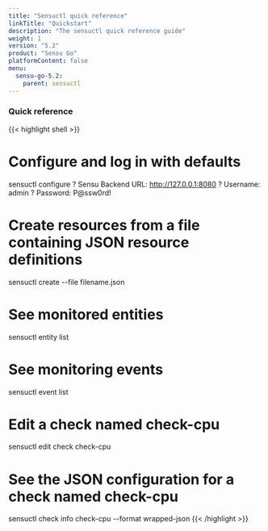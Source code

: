 ```yaml
---
title: "Sensuctl quick reference"
linkTitle: "Quickstart"
description: "The sensuctl quick reference guide"
weight: 1
version: "5.2"
product: "Sensu Go"
platformContent: false 
menu:
  sensu-go-5.2:
    parent: sensuctl
---
```


### Quick reference

{{< highlight shell >}}
# Configure and log in with defaults
sensuctl configure
? Sensu Backend URL: http://127.0.0.1:8080
? Username: admin
? Password: P@ssw0rd!

# Create resources from a file containing JSON resource definitions
sensuctl create --file filename.json

# See monitored entities
sensuctl entity list

# See monitoring events
sensuctl event list

# Edit a check named check-cpu
sensuctl edit check check-cpu

# See the JSON configuration for a check named check-cpu
sensuctl check info check-cpu --format wrapped-json
{{< /highlight >}}
